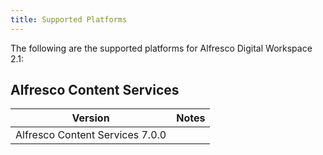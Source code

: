 ```yaml
---
title: Supported Platforms
---
```

The following are the supported platforms for Alfresco Digital Workspace 2.1:

## Alfresco Content Services

| Version | Notes |
| ------- | ----- |
| Alfresco Content Services 7.0.0 | |
